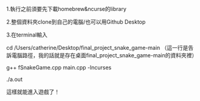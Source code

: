 1.執行之前須要先下載homebrew&ncurse的library

2.整個資料夾clone到自己的電腦/也可以用Github Desktop

3.在terminal輸入

cd /Users/catherine/Desktop/final_project_snake_game-main （這一行是告訴電腦路徑，我的話就是存在桌面final_project_snake_game-main的資料夾裡）

g++ fSnakeGame.cpp main.cpp -lncurses

./a.out

這樣就能進入遊戲了！

